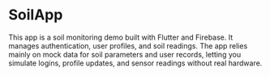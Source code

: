 # SoilApp
This app is a soil monitoring demo built with Flutter and Firebase. It manages authentication, user profiles, and soil readings. The app relies mainly on mock data for soil parameters and user records, letting you simulate logins, profile updates, and sensor readings without real hardware.
